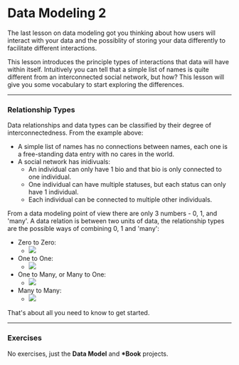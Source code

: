 # Data Modeling 2
The last lesson on data modeling got you thinking about how users will interact with your data and the possiblity of storing your data differently to facilitate different interactions.

This lesson introduces the principle types of interactions that data will have within itself.  Intuitively you can tell that a simple list of names is quite different from an interconnected social network, but how?  This lesson will give you some vocabulary to start exploring the differences.  
___
### Relationship Types
Data relationships and data types can be classified by their degree of interconnectedness.  From the example above: 
* A simple list of names has no connections between names, each one is a free-standing data entry with no cares in the world.
* A social network has inidivuals:  
    * An individual can only have 1 bio and that bio is only connected to one individual.  
    * One individual can have multiple statuses, but each status can only have 1 individual.  
    * Each individual can be connected to multiple other individuals. 
     
From a data modeling point of view there are only 3 numbers - 0, 1, and 'many'.  A data relation is between two units of data, the relationship types are the possible ways of combining 0, 1 and 'many':
* Zero to Zero:
    * ![](https://github.com/jankeLearning/diagrams/blob/master/data-relations/0-0.png)
* One to One:
    * ![](https://github.com/jankeLearning/diagrams/blob/master/data-relations/1-1.png)
* One to Many,  or Many to One:
    * ![](https://github.com/jankeLearning/diagrams/blob/master/data-relations/m-1.png)
* Many to Many:
    * ![](https://github.com/jankeLearning/diagrams/blob/master/data-relations/1-1.png)

That's about all you need to know to get started.  
___
### Exercises
No exercises, just the __Data Model__ and __*Book__ projects.
